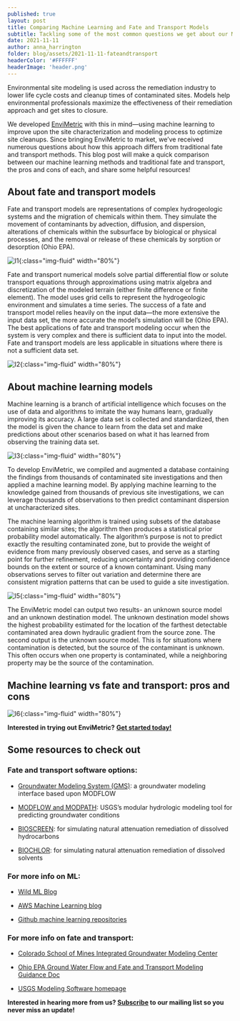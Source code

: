 ```yaml
---
published: true
layout: post
title: Comparing Machine Learning and Fate and Transport Models 
subtitle: Tackling some of the most common questions we get about our ML approach in relation to traditional fate and transport modeling applications
date: 2021-11-11
author: anna_harrington
folder: blog/assets/2021-11-11-fateandtransport
headerColor: '#FFFFFF'
headerImage: 'header.png'
---
```


Environmental site modeling is used across the remediation industry to lower life cycle costs and cleanup times of contaminated sites.  Models help environmental professionals maximize the effectiveness of their remediation approach and get sites to closure.  

We developed [EnviMetric](https://www.azimuth1.com/envimetric) with this in mind—using machine learning to improve upon the site characterization and modeling process to optimize site cleanups.  Since bringing EnviMetric to market, we’ve received numerous questions about how this approach differs from traditional fate and transport methods.  This blog post will make a quick comparison between our machine learning methods and traditional fate and transport, the pros and cons of each, and share some helpful resources!

## About fate and transport models
Fate and transport models are representations of complex hydrogeologic systems and the migration of chemicals within them.  They simulate the movement of contaminants by advection, diffusion, and dispersion, alterations of chemicals within the subsurface by biological or physical processes, and the removal or release of these chemicals by sorption or desorption (Ohio EPA).

![I1]({{site.baseurl}}/{{page.folder}}/fateandtransport.png){:class="img-fluid" width="80%"}

Fate and transport numerical models solve partial differential flow or solute transport equations through approximations using matrix algebra and discretization of the modeled terrain (either finite difference or finite element).  The model uses grid cells to represent the hydrogeologic environment and simulates a time series.  The success of a fate and transport model relies heavily on the input data—the more extensive the input data set, the more accurate the model’s simulation will be (Ohio EPA).  The best applications of fate and transport modeling occur when the system is very complex and there is sufficient data to input into the model.  Fate and transport models are less applicable in situations where there is not a sufficient data set.

![I2]({{site.baseurl}}/{{page.folder}}/fateandtransport2.png){:class="img-fluid" width="80%"}

## About machine learning models
Machine learning is a branch of artificial intelligence which focuses on the use of data and algorithms to imitate the way humans learn, gradually improving its accuracy. A large data set is collected and standardized, then the model is given the chance to learn from the data set and make predictions about other scenarios based on what it has learned from observing the training data set.

![I3]({{site.baseurl}}/{{page.folder}}/ml.png){:class="img-fluid" width="80%"}

To develop EnviMetric, we compiled and augmented a database containing the findings from thousands of contaminated site investigations and then applied a machine learning model.  By applying machine learning to the knowledge gained from thousands of previous site investigations, we can leverage thousands of observations to then predict contaminant dispersion at uncharacterized sites.


The machine learning algorithm is trained using subsets of the database containing similar sites; the algorithm then produces a statistical prior probability model automatically.    The algorithm’s purpose is not to predict exactly the resulting contaminated zone, but to provide the weight of evidence from many previously observed cases, and serve as a starting point for further refinement, reducing uncertainty and providing confidence bounds on the extent or source of a known contaminant.  Using many observations serves to filter out variation and determine there are consistent migration patterns that can be used to guide a site investigation.

![I5]({{site.baseurl}}/{{page.folder}}/ml3.png){:class="img-fluid" width="80%"}

The EnviMetric model can output two results- an unknown source model and an unknown destination model.  The unknown destination model shows the highest probability estimated for the location of the farthest detectable contaminated area down hydraulic gradient from the source zone.  The second output is the unknown source model.  This is for situations where contamination is detected, but the source of the contaminant is unknown.  This often occurs when one property is contaminated, while a neighboring property may be the source of the contamination.


## Machine learning vs fate and transport: pros and cons

![I6]({{site.baseurl}}/{{page.folder}}/procon.png){:class="img-fluid" width="80%"}
 
 
**Interested in trying out EnviMetric?** [**Get started today!**](https://www.azimuth1.com/envimetric-insights.html)

## Some resources to check out
### Fate and transport software options:

- [Groundwater Modeling System (GMS)](https://www.aquaveo.com/software/gms-groundwater-modeling-system-introduction): a groundwater modeling interface based upon MODFLOW
  
- [MODFLOW and MODPATH](https://www.usgs.gov/mission-areas/water-resources/science/modflow-and-related-programs?qt-science_center_objects=0#qt-science_center_objects): USGS’s modular hydrologic modeling tool for predicting groundwater conditions
  
- [BIOSCREEN](https://www.epa.gov/water-research/bioscreen-natural-attenuation-decision-support-system): for simulating natural attenuation remediation of dissolved hydrocarbons
  
- [BIOCHLOR](https://www.epa.gov/water-research/biochlor-natural-attenuation-decision-support-system): for simulating natural attenuation remediation of dissolved solvents


### For more info on ML:
 
- [Wild ML Blog](http://www.wildml.com/)
  
- [AWS Machine Learning blog](https://aws.amazon.com/blogs/machine-learning/)
  
- [Github machine learning repositories](https://github.com/search?o=desc&q=topic%3Amachine-learning+&s=stars&type=Repositories&utf8=%E2%9C%93)


### For more info on fate and transport:

- [Colorado School of Mines Integrated Groundwater Modeling Center](https://igwmc.mines.edu/)
  
- [Ohio EPA Ground Water Flow and Fate and Transport Modeling Guidance Doc](https://www.epa.state.oh.us/portals/28/documents/TGM-14_final1107W.pdf)
  
- [USGS Modeling Software homepage](https://water.usgs.gov/software/)



**Interested in hearing more from us? [Subscribe](https://www.azimuth1.com/envimetric-insights.html) to our mailing list so you never miss an update!**






